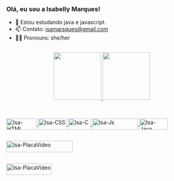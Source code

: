 ### Olá, eu sou a Isabelly Marques!

- 👾 Estou estudando java e javascript.
- 📫 Contato: isamarsques@gmail.com
- 💁‍♀️ Pronouns: she/her

##

<div align="center">
  <a href="https://github.com/isamsm">
  <img height="125em" src="https://github-readme-stats.vercel.app/api?username=isamsm&show_icons=true&theme=tokyonight&include_all_commits=true&count_private=true"/>
  <img height="125em" src="https://github-readme-stats.vercel.app/api/top-langs/?username=isamsm&layout=compact&langs_count=7&theme=tokyonight"/>
</div>
  
  ##
  
  <div style="display: inline_block"><br>
    <img align="center" alt="Isa-HTML" height="30" width="80" src="https://img.shields.io/badge/HTML-239120?style=for-the-badge&logo=html5&logoColor=white">
    <img align="center" alt="Isa-CSS" height="30" width="75" src="https://img.shields.io/badge/CSS-239120?&style=for-the-badge&logo=css3&logoColor=white">
    <img align="center" alt="Isa-C" height="30" width="60" src="https://img.shields.io/badge/C-00599C?style=for-the-badge&logo=c&logoColor=white">
    <img align="center" alt="Isa-Js" height="30" width="120" src="https://img.shields.io/badge/JavaScript-F7DF1E?style=for-the-badge&logo=javascript&logoColor=black">
    <img align="center" alt="Isa-Java" height="30" width="75" src="https://img.shields.io/badge/Java-ED8B00?style=for-the-badge&logo=java&logoColor=white">
  </div>
  
  ##
  
  <div>
    <img align="center" alt="Isa-PlacaVideo" height="30" width="175" src="https://img.shields.io/badge/NVIDIA-GTX1650-76B900?style=for-the-badge&logo=nvidia&logoColor=white">
  </div>
  
  ##
  
  <div>
    <a href="https://www.linkedin.com/in/isa-marques-363b52218" target="_blank"><img align="center" alt="Isa-PlacaVideo" height="30" width="120" src="https://img.shields.io/badge/LinkedIn-0077B5?style=for-the-badge&logo=linkedin&logoColor=white">
  </div>
